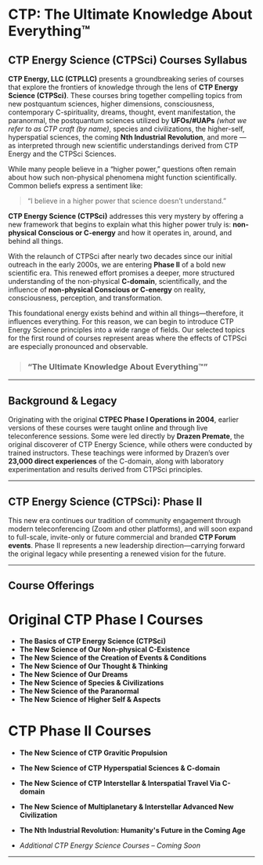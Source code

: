 # CTP: The Ultimate Knowledge About Everything™  
## CTP Energy Science (CTPSci) Courses Syllabus  

**CTP Energy, LLC (CTPLLC)** presents a groundbreaking series of courses that explore the frontiers of knowledge through the lens of **CTP Energy Science (CTPSci)**. These courses bring together compelling topics from new postquantum sciences, higher dimensions, consciousness, contemporary C-spirituality, dreams, thought, event manifestation, the paranormal, the postquantum sciences utilized by **UFOs/#UAPs** *(what we refer to as CTP craft (by name)*, species and civilizations, the higher-self, hyperspatial sciences, the coming **Nth Industrial Revolution**, and more — as interpreted through new scientific understandings derived from CTP Energy and the CTPSci Sciences.

While many people believe in a “higher power,” questions often remain about how such non-physical phenomena might function scientifically. Common beliefs express a sentiment like:  
> “I believe in a higher power that science doesn’t understand.”

**CTP Energy Science (CTPSci)** addresses this very mystery by offering a new framework that begins to explain what this higher power truly is: **non-physical Conscious or C-energy** and how it operates in, around, and behind all things.

With the relaunch of CTPSci after nearly two decades since our initial outreach in the early 2000s, we are entering **Phase II** of a bold new scientific era. This renewed effort promises a deeper, more structured understanding of the non-physical **C-domain**, scientifically, and the influence of **non-physical Conscious or C-energy** on reality, consciousness, perception, and transformation.

This foundational energy exists behind and within all things—therefore, it influences everything. For this reason, we can begin to introduce CTP Energy Science principles into a wide range of fields. Our selected topics for the first round of courses represent areas where the effects of CTPSci are especially pronounced and observable.

> ### “The Ultimate Knowledge About Everything™”

---

## Background & Legacy

Originating with the original **CTPEC Phase I Operations in 2004**, earlier versions of these courses were taught online and through live teleconference sessions. Some were led directly by **Drazen Premate**, the original discoverer of CTP Energy Science, while others were conducted by trained instructors. These teachings were informed by Drazen’s over **23,000 direct experiences** of the C-domain, along with laboratory experimentation and results derived from CTPSci principles.

---

## CTP Energy Science (CTPSci): Phase II

This new era continues our tradition of community engagement through modern teleconferencing (Zoom and other platforms), and will soon expand to full-scale, invite-only or future commercial and branded **CTP Forum events**. Phase II represents a new leadership direction—carrying forward the original legacy while presenting a renewed vision for the future.

---

## Course Offerings

# Original CTP Phase I Courses
- **The Basics of CTP Energy Science (CTPSci)**  
- **The New Science of Our Non-physical C-Existence**  
- **The New Science of the Creation of Events & Conditions**  
- **The New Science of Our Thought & Thinking**  
- **The New Science of Our Dreams**  
- **The New Science of Species & Civilizations**  
- **The New Science of the Paranormal**  
- **The New Science of Higher Self & Aspects**

# CTP Phase II Courses
- **The New Science of CTP Gravitic Propulsion**
- **The New Science of CTP Hyperspatial Sciences & C-domain**
- **The New Science of CTP Interstellar & Interspatial Travel Via C-domain**
- **The New Science of Multiplanetary & Interstellar Advanced New Civilization**
- **The Nth Industrial Revolution: Humanity's Future in the Coming Age**

- *Additional CTP Energy Science Courses – Coming Soon*

---


